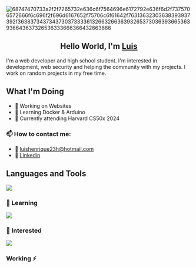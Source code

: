
![68747470733a2f2f7265732e636c6f7564696e6172792e636f6d2f7375706572666f6c696f2f696d6167652f75706c6f61642f76313632303638393937392f3638373437343730373333613266326636393265373036393665363936643637326536333666366432663666](https://github.com/user-attachments/assets/78ad8063-9916-4be3-8f31-5cef5287a775)


<h2 align="center">Hello World, I'm <a href="https://github.com/luismede">Luis</a></h2>
I'm a web developer and high school student. I'm interested in development, web security and helping the community with my projects. I work on random projects in my free time.

## What I'm Doing

- 🔭 Working on Websites
- 🌱 Learning Docker & Arduino
- 🏫 Currently attending Harvard CS50x 2024
<h3>📫 How to contact me: </h3>

- 📩 luishenrique23h@hotmail.com
- 💼 <a href="https://www.linkedin.com/in/luismede/">Linkedin</a>




## Languages and Tools

<a href="https://github.com/luismede"><img src="https://skillicons.dev/icons?i=vscode,figma,linux,git,firebase,docker,html,css,js,nodejs,python"></a>

### 🌱 Learning
<p align="left"> <a href="https://github.com/luismede"><img src="https://skillicons.dev/icons?i=js,arduino"></a>

### 👀 Interested
<p align="left"> <a href="https://github.com/luismede"><img src="https://skillicons.dev/icons?i=golang,aws"></a></p>

<h3> Working ⚡</h3></br>

